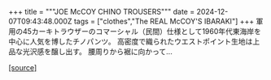 +++
title = """JOE McCOY CHINO TROUSERS"""
date = 2024-12-07T09:43:48.000Z
tags = ["clothes","The REAL McCOY'S IBARAKI"]
+++
軍用の45カーキトラウザーのコマーシャル（民間）仕様として1960年代東海岸を中心に人気を博したチノパンツ。 高密度で織られたウエストポイント生地は上品な光沢感を醸し出す。 腰周りから裾に向かって...

[[source]](https://the-realmccoys.ocnk.net/product/1046)
